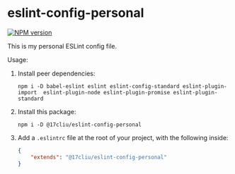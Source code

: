 # eslint-config-personal

[![NPM version](https://img.shields.io/npm/v/@17cliu/eslint-config-personal.svg)](https://www.npmjs.org/package/@17cliu/eslint-config-personal)

This is my personal ESLint config file.

Usage:

1. Install peer dependencies:

    `npm i -D babel-eslint eslint eslint-config-standard eslint-plugin-import  eslint-plugin-node eslint-plugin-promise eslint-plugin-standard`

2. Install this package:

    `npm i -D @17cliu/eslint-config-personal`

3. Add a `.eslintrc` file at the root of your project, with the following inside:

    ```json
    {
        "extends": "@17cliu/eslint-config-personal"
    }
    ```

